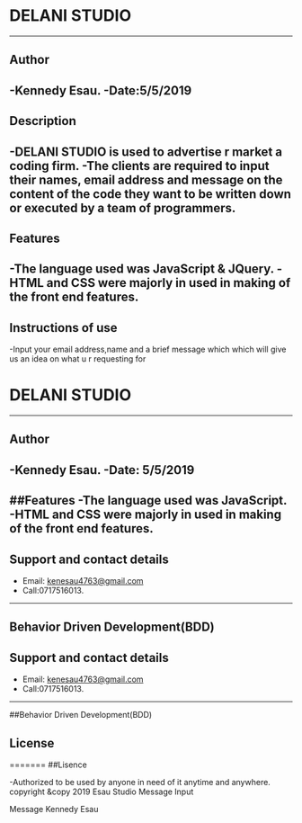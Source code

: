 #  DELANI STUDIO
-------------------------
##  Author
-Kennedy Esau.
-Date:5/5/2019
---------------
##  Description
-DELANI STUDIO is used to advertise r market a coding firm.
-The clients are required to input their names, email address and message on the content of the code they want to be written down or executed by a team of programmers.
--------------------------------------------------------
##  Features
-The language used was JavaScript & JQuery.
-HTML and CSS were majorly in used in making of the front end features.
--------------------------------------------------------------------
##  Instructions of use
-Input your email address,name and a brief message which which will give us an idea on what u r requesting for
#  DELANI STUDIO
-------------------------
##   Author
-Kennedy Esau.
-Date: 5/5/2019
---------------
##Features
-The language used was JavaScript.
-HTML and CSS were majorly in used in making of the front end features.
--------------------------------------------------------------------

##  Support and contact details
* Email: kenesau4763@gmail.com
* Call:0717516013.
------------------------------------------------------------------
##  Behavior Driven Development(BDD)

##   Support and contact details
* Email: kenesau4763@gmail.com
* Call:0717516013.
------------------------------------------------------------------
##Behavior Driven Development(BDD)

##  License
=======
##Lisence

-Authorized to be used by anyone in need of it anytime and anywhere.
     copyright &copy 2019 Esau Studio
Message Input


Message Kennedy Esau
